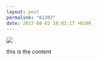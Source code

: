 ```yaml
---
layout: post
permalink: "61397"
date: 2017-08-02 18:03:17 +0100
---
```

![](https://lildude.github.io/media/12716713_162835967431386_291746593_n.jpg)
  
this is the content
